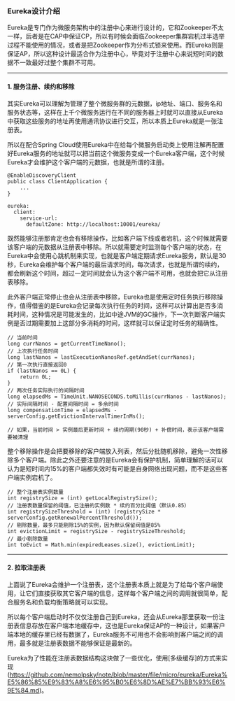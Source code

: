 ### Eureka设计介绍
Eureka是专门作为微服务架构中的注册中心来进行设计的，它和Zookeeper不太一样，后者是在CAP中保证CP，所以有时候会面临Zookeeper集群宕机过半选举过程不能使用的情况，或者是把Zookeeper作为分布式锁来使用。而Eureka则是保证AP，所以这种设计最适合作为注册中心，毕竟对于注册中心来说短时间的数据不一致最好过整个集群不可用。


---


#### 1. 服务注册、续约和移除
其实Eureka可以理解为管理了整个微服务群的元数据，ip地址、端口、服务名和服务状态等，这样在上千个微服务运行在不同的服务器上时就可以直接从Eureka中获取这些服务的地址再使用通讯协议进行交互，所以本质上Eureka就是一张注册表。


所以在配合Spring Cloud使用Eureka中在给每个微服务启动类上使用注解再配置好Eureka服务的地址就可以把当前这个微服务变成一个Eureka客户端，这个时候Eureka才会维护这个客户端的元数据，也就是所谓的注册。

```
@EnableDiscoveryClient
public class ClientApplication {
    ...
}

eureka:
  client:
    service-url:
      defaultZone: http://localhost:10001/eureka/
```

既然能够注册那肯定也会有移除操作，比如客户端下线或者宕机，这个时候就需要该客户端的元数据从注册表中移除。所以就需要定时监测每个客户端的状态，在Eureka中会使用心跳机制来实现，也就是客户端定期请求Eureka服务，默认是30秒，Eureka会维护每个客户端的最后请求时间，每次请求，也就是所谓的续约，都会刷新这个时间，超过一定时间就会认为这个客户端不可用，也就会把它从注册表移除。


此外客户端正常停止也会从注册表中移除，Eureka也是使用定时任务执行移除操作，值得借鉴的是Eureka会记录每次执行任务的时间，这样可以计算出是否多消耗时间，这种情况是可能发生的，比如中途JVM的GC操作，下一次判断客户端实例是否过期需要加上这部分多消耗的时间，这样就可以保证定时任务的精确性。

```
// 当前时间
long currNanos = getCurrentTimeNano();
// 上次执行任务时间
long lastNanos = lastExecutionNanosRef.getAndSet(currNanos);
// 第一次执行直接返回0
if (lastNanos == 0L) {
    return 0L;
}
// 两次任务实际执行的间隔时间
long elapsedMs = TimeUnit.NANOSECONDS.toMillis(currNanos - lastNanos);
// 实际间隔时间 - 配置间隔时间 = 多余时间
long compensationTime = elapsedMs - serverConfig.getEvictionIntervalTimerInMs();

// 如果，当前时间 > 实例最后更新时间 + 续约周期(90秒) + 补偿时间，表示该客户端需要被清理
```

整个移除操作是会把要移除的客户端放入列表，然后分批随机移除，避免一次性移除多个客户端。除此之外还要注意的是Eureka会有保护机制，简单理解的话可以认为是短时间内15%的客户端都失效时有可能是自身网络出现问题，而不是这些客户端实例宕机了。

```
// 整个注册表实例数量
int registrySize = (int) getLocalRegistrySize();
// 注册表数量保留的阈值，已注册的实例数 * 续约百分比阈值（默认0.85）
int registrySizeThreshold = (int) (registrySize * serverConfig.getRenewalPercentThreshold());
// 剔除数量，最多只能剔除15%的实例，因为默认保留阀值是85%
int evictionLimit = registrySize - registrySizeThreshold;
// 最小剔除数量
int toEvict = Math.min(expiredLeases.size(), evictionLimit);

```



---

#### 2. 拉取注册表

上面说了Eureka会维护一个注册表，这个注册表本质上就是为了给每个客户端使用，让它们直接获取其它客户端的信息，这样每个客户端之间的调用就很简单，配合服务名和负载均衡策略就可以实现。

所以每个客户端启动时不仅仅注册自己到Eureka，还会从Eureka那里获取一份注册表信息存放在客户端本地缓存中，这也是Eureka保证AP的一种设计，如果客户端本地的缓存里已经有数据了，Eureka服务不可用也不会影响到客户端之间的调用，最多就是注册表数据不能够保证是最新的。

Eureka为了性能在注册表数据结构这块做了一些优化，使用[多级缓存]的方式来实现(https://github.com/nemolpsky/note/blob/master/file/micro/eureka/Eureka%E5%86%85%E9%83%A8%E6%95%B0%E6%8D%AE%E7%BB%93%E6%9E%84.md)。

